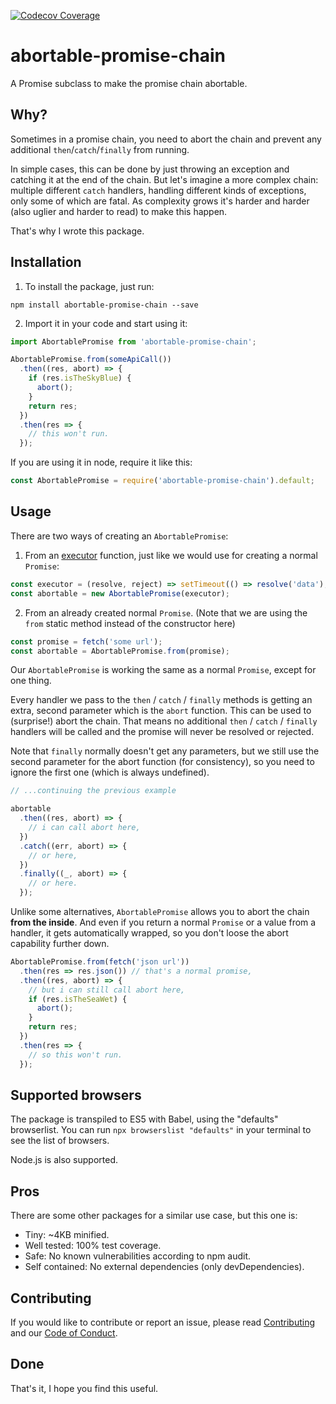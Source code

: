 <!-- prettier-ignore -->
[![Codecov Coverage](https://img.shields.io/codecov/c/github/zordone/abortable-promise-chain/master.svg?style=flat-square)](https://codecov.io/gh/zordone/abortable-promise-chain/)

# abortable-promise-chain

A Promise subclass to make the promise chain abortable.

## Why?

Sometimes in a promise chain, you need to abort the chain and prevent any additional `then`/`catch`/`finally` from running.

In simple cases, this can be done by just throwing an exception and catching it at the end of the chain. But let's imagine a more complex chain: multiple different `catch` handlers, handling different kinds of exceptions, only some of which are fatal. As complexity grows it's harder and harder (also uglier and harder to read) to make this happen.

That's why I wrote this package.

## Installation

1. To install the package, just run:

```shell
npm install abortable-promise-chain --save
```

2. Import it in your code and start using it:

```javascript
import AbortablePromise from 'abortable-promise-chain';

AbortablePromise.from(someApiCall())
  .then((res, abort) => {
    if (res.isTheSkyBlue) {
      abort();
    }
    return res;
  })
  .then(res => {
    // this won't run.
  });
```

If you are using it in node, require it like this:

```javascript
const AbortablePromise = require('abortable-promise-chain').default;
```

## Usage

There are two ways of creating an `AbortablePromise`:

1. From an [executor](https://developer.mozilla.org/en-US/docs/Web/JavaScript/Reference/Global_Objects/Promise/Promise#Syntax) function, just like we would use for creating a normal `Promise`:

```javascript
const executor = (resolve, reject) => setTimeout(() => resolve('data'), 1000);
const abortable = new AbortablePromise(executor);
```

2. From an already created normal `Promise`. (Note that we are using the `from` static method instead of the constructor here)

```javascript
const promise = fetch('some url');
const abortable = AbortablePromise.from(promise);
```

Our `AbortablePromise` is working the same as a normal `Promise`, except for one thing.

Every handler we pass to the `then` / `catch` / `finally` methods is getting an extra, second parameter which is the `abort` function. This can be used to (surprise!) abort the chain. That means no additional `then` / `catch` / `finally` handlers will be called and the promise will never be resolved or rejected.

Note that `finally` normally doesn't get any parameters, but we still use the second parameter for the abort function (for consistency), so you need to ignore the first one (which is always undefined).

```javascript
// ...continuing the previous example

abortable
  .then((res, abort) => {
    // i can call abort here,
  })
  .catch((err, abort) => {
    // or here,
  })
  .finally((_, abort) => {
    // or here.
  });
```

Unlike some alternatives, `AbortablePromise` allows you to abort the chain **from the inside**. And even if you return a normal `Promise` or a value from a handler, it gets automatically wrapped, so you don't loose the abort capability further down.

```javascript
AbortablePromise.from(fetch('json url'))
  .then(res => res.json()) // that's a normal promise,
  .then((res, abort) => {
    // but i can still call abort here,
    if (res.isTheSeaWet) {
      abort();
    }
    return res;
  })
  .then(res => {
    // so this won't run.
  });
```

## Supported browsers

The package is transpiled to ES5 with Babel, using the "defaults" browserlist. You can run `npx browserslist "defaults"` in your terminal to see the list of browsers.

Node.js is also supported.

## Pros

There are some other packages for a similar use case, but this one is:

- Tiny: ~4KB minified.
- Well tested: 100% test coverage.
- Safe: No known vulnerabilities according to npm audit.
- Self contained: No external dependencies (only devDependencies).

## Contributing

If you would like to contribute or report an issue, please read [Contributing](/CONTRIBUTING.md) and our [Code of Conduct](/CODE_OF_CONDUCT.md).

## Done

That's it, I hope you find this useful.
